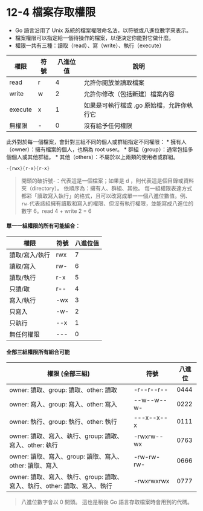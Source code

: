 # 12-4 檔案存取權限
* Go 語言沿用了 Unix 系統的檔案權限命名法，以符號或八進位數字來表示。  
* 檔案權限可以指定給一個待操作的檔案，以便決定你能對它做什麼。
* 權限一共有三種：讀取（read）、寫（write）、執行（execute）  

| 權限| 符號| 八進位值 | 說明 |
| --- | --- | --- | --- |
| read | r | 4 | 允許你開放並讀取檔案 |
| write | w | 2 | 允許你修改（包括新建）檔案內容 |
| execute | x | 1 | 如果是可執行檔或 .go 原始檔，允許你執行它 |
| 無權限  | - | 0 | 沒有給予任何權限 |
  
此外對於每一個檔案，會針對三組不同的個人或群組指定不同權限：
    * 擁有人（owner）：擁有檔案的個人，也稱為 root user。
    * 群組（group）：通常包括多個個人或其他群組。
    * 其他（others）：不屬於以上兩類的使用者或群組。  

```go
-{rwx}{r-x}{r-x}
```
> 開頭的破折號-：代表這是一個檔案；如果是 d ，則代表這是個目錄或資料夾（directory）。
> 依順序為：擁有人、群組、其他。
> 每一組權限表達方式都彩「讀取寫入執行」的格式，且可以改寫成單一一個八進位數值。例、`rw-`代表該組擁有讀取和寫入的權限、但沒有執行權限，並能寫成八進位的數字 6。read 4 + write 2 = 6

#### 單一一組權限的所有可能組合：

| 權限 | 符號 | 八進位值 |
| --- | --- | --- | 
| 讀取/寫入/執行 | rwx | 7 | 
| 讀取/寫入 | rw- | 6 | 
| 讀取/執行 | r-x | 5 |
| 只讀/取 	| r-- | 4 | 
| 寫入/執行 | -wx | 3 | 
| 只寫入    | -w- | 2 | 
| 只執行    | --x | 1 | 
| 無任何權限 |--- | 0 | 


#### 全部三組權限所有組合可能

| 權限 (全部三組) | 符號 | 八進位 |
| --- | --- | --- | 
| owner: 讀取、group: 讀取、other: 讀取 | -r--r--r-- | 0444 |
| owner: 寫入、group: 寫入、other: 寫入 | --w--w--w- | 0222 |
| owner: 執行、group: 執行、other: 執行 | ---x--x--x | 0111 |
| owner: 讀取、寫入、執行、group: 讀取、寫入、other: 執行 | -rwxrw--wx | 0763 |
| owner: 讀取、寫入、group: 讀取、寫入、other: 讀取、寫入 | -rw-rw-rw- | 0666 |
| owner: 讀取、寫入、執行、group: 讀取、寫入、執行、other: 讀取、寫入、執行 | -rwxrwxrwx | 0777 |
> 八進位數字會以 0 開頭。
> 這也是稍後 Go 語言存取檔案時會用到的代碼。
